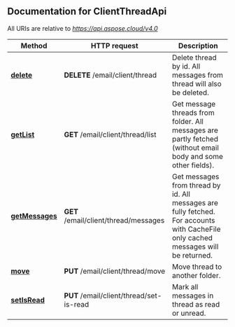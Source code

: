 ## Documentation for ClientThreadApi

All URIs are relative to *https://api.aspose.cloud/v4.0*

Method | HTTP request | Description
------ | ------------ | -----------
[**delete**](ClientThreadApi.md#delete) | **DELETE** /email/client/thread | Delete thread by id. All messages from thread will also be deleted.
[**getList**](ClientThreadApi.md#getList) | **GET** /email/client/thread/list | Get message threads from folder. All messages are partly fetched (without email body and some other fields).
[**getMessages**](ClientThreadApi.md#getMessages) | **GET** /email/client/thread/messages | Get messages from thread by id. All messages are fully fetched. For accounts with CacheFile only cached messages will be returned.
[**move**](ClientThreadApi.md#move) | **PUT** /email/client/thread/move | Move thread to another folder.
[**setIsRead**](ClientThreadApi.md#setIsRead) | **PUT** /email/client/thread/set-is-read | Mark all messages in thread as read or unread.

